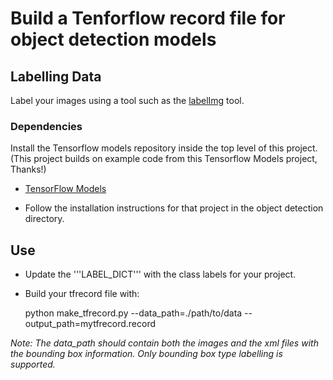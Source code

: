 # Build a Tenforflow record file for object detection models

## Labelling Data

Label your images using a tool such as the
[labelImg](https://github.com/tzutalin/labelImg) tool.

### Dependencies

Install the Tensorflow models repository inside the top level of this
project. (This project builds on example code from this Tensorflow
Models project, Thanks!)

* [TensorFlow Models](https://github.com/tensorflow/models)
- Follow the installation instructions for that project in the object
detection directory.

## Use

* Update the '''LABEL_DICT''' with the class labels for your project.
* Build your tfrecord file with:

    python make_tfrecord.py --data_path=./path/to/data --output_path=mytfrecord.record

*Note: The data_path should contain both the images and the xml files
 with the bounding box information. Only bounding box type labelling
 is supported.*